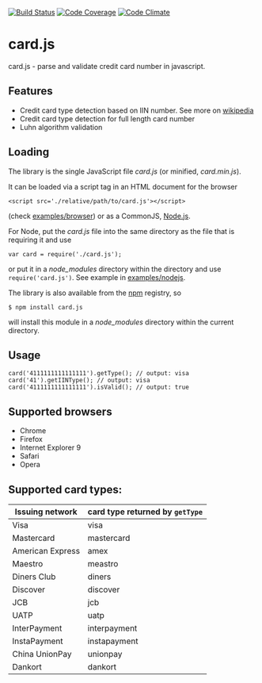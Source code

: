 [![Build Status](https://travis-ci.org/coffeedriven/card.js.png)](https://travis-ci.org/coffeedriven/card.js)
[![Code Coverage](https://codeclimate.com/github/coffeedriven/card.js/badges/coverage.svg)](https://codeclimate.com/github/coffeedriven/card.js)
[![Code Climate](https://codeclimate.com/github/coffeedriven/card.js/badges/gpa.svg)](https://codeclimate.com/github/coffeedriven/card.js)

# card.js
card.js - parse and validate credit card number in javascript.

## Features

  - Credit card type detection based on IIN number. See more on [wikipedia](http://en.wikipedia.org/wiki/Bank_card_number#Issuer_identification_number_.28IIN.29)
  - Credit card type detection for full length card number
  - Luhn algorithm validation
  
## Loading

The library is the single JavaScript file *card.js* (or minified, *card.min.js*).   

It can be loaded via a script tag in an HTML document for the browser

    <script src='./relative/path/to/card.js'></script>
   
(check [examples/browser](examples/browser)) or as a CommonJS, [Node.js](http://nodejs.org).

For Node, put the *card.js* file into the same directory as the file that is requiring it and use

    var card = require('./card.js'); 

or put it in a *node_modules* directory within the directory and use `require('card.js')`. See example in [examples/nodejs](examples/nodejs).

The library is also available from the [npm](https://npmjs.org/) registry, so

    $ npm install card.js

will install this module in a *node_modules* directory within the current directory.  

## Usage

```
card('4111111111111111').getType(); // output: visa
card('41').getIINType(); // output: visa
card('4111111111111111').isValid(); // output: true
```

## Supported browsers

  - Chrome
  - Firefox
  - Internet Explorer 9
  - Safari
  - Opera
  
## Supported card types:
 
Issuing network | card type returned by `getType`
--- | ---
Visa | visa
Mastercard | mastercard
American Express | amex
Maestro | meastro
Diners Club | diners
Discover | discover
JCB | jcb
UATP | uatp
InterPayment | interpayment
InstaPayment | instapayment
China UnionPay | unionpay
Dankort | dankort
